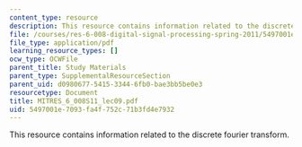 ```yaml
---
content_type: resource
description: This resource contains information related to the discrete fourier transform.
file: /courses/res-6-008-digital-signal-processing-spring-2011/5497001e7093fa4f752c71b3fd4e7932_MITRES_6_008S11_lec09.pdf
file_type: application/pdf
learning_resource_types: []
ocw_type: OCWFile
parent_title: Study Materials
parent_type: SupplementalResourceSection
parent_uid: d0980677-5415-3344-6fb0-bae3bb5be0e3
resourcetype: Document
title: MITRES_6_008S11_lec09.pdf
uid: 5497001e-7093-fa4f-752c-71b3fd4e7932
---
```

This resource contains information related to the discrete fourier transform.

